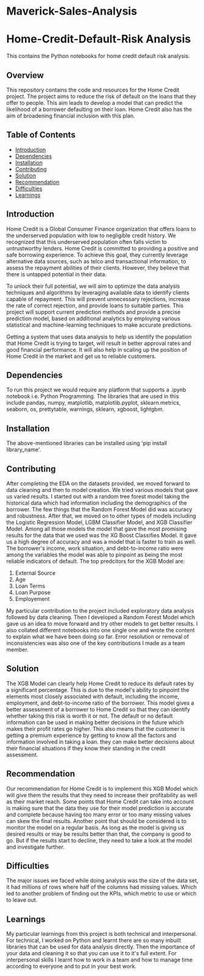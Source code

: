 # Maverick-Sales-Analysis
# Home-Credit-Default-Risk Analysis
This contains the Python notebooks for home credit default risk analysis.

## Overview

This repository contains the code and resources for the Home Credit project. The project aims to reduce the risk of default on the loans that they offer to people. This aim leads to develop a model that can predict the likelihood of a borrower defaulting on their loan. Home Credit also has the aim of broadening financial inclusion with this plan. 

## Table of Contents

- [Introduction](#introduction)
- [Dependencies](#dependencies)
- [Installation](#installation)
- [Contributing](#contributing)
- [Solution](#solution)
- [Recommendation](#recommendation)
- [Difficulties](#difficulties)
- [Learnings](#learnings)

## Introduction

Home Credit is a Global Consumer Finance organization that offers loans to the underserved population with low to negligible credit history. We recognized that this underserved population often falls victim to untrustworthy lenders. Home Credit is committed to providing a positive and safe borrowing experience. To achieve this goal, they currently leverage alternative data sources, such as telco and transactional information, to assess the repayment abilities of their clients. However, they believe that there is untapped potential in their data.

To unlock their full potential, we will aim to optimize the data analysis techniques and algorithms by leveraging available data to identify clients capable of repayment. This will prevent unnecessary rejections, increase the rate of correct rejection, and provide loans to suitable parties. This project will support current prediction methods and provide a precise prediction model, based on additional analytics by employing various statistical and machine-learning techniques to make accurate predictions.

Getting a system that uses data analysis to help us identify the population that Home Credit is trying to target, will result in better approval rates and good financial performance. It will also help in scaling up the position of Home Credit in the market and get us to reliable customers. 

## Dependencies

To run this project we would require any platform that supports a .ipynb notebook i.e. Python Programming. 
The libraries that are used in this include pandas, numpy, matplotlib, matplotlib.pyplot, sklearn.metrics, seaborn, os, prettytable, warnings, sklearn, xgboost, lightgbm. 

## Installation
The above-mentioned libraries can be installed using 'pip install library_name'. 

## Contributing

After completing the EDA on the datasets provided, we moved forward to data cleaning and then to model creation. 
We tried various models that gave us varied results. I started out with a random tree forest model taking the historical data which had information including the demographics of the borrower. The few things that the Random Forest Model did was accuracy and robustness. 
After that, we moved on to other types of models including the Logistic Regression Model, LGBM Classifier Model, and XGB Classifier Model. 
Among all those models the model that gave the most promising results for the data that we used was the XG Boost Classifies Model. It gave us a high degree of accuracy and was a model that is faster to train as well. The borrower's income, work situation, and debt-to-income ratio were among the variables the model was able to pinpoint as being the most reliable indicators of default. 
The top predcitors for the XGB Model are:
1. External Source
2. Age
3. Loan Terms
4. Loan Purpose
5. Employement

My particular contribution to the project included exploratory data analysis followed by data cleaning. Then I developed a Random Forest Model which gave us an idea to move forward and try other models to get better results. I also collated different notebooks into one single one and wrote the content to explain what we have been doing so far. Error resolution or removal of inconsistencies was also one of the key contributions I made as a team member. 

## Solution

The XGB Model can clearly help Home Credit to reduce its default rates by a significant percentage.  This is due to the model's ability to pinpoint the elements most closely associated with default, including the income, employment, and debt-to-income ratio of the borrower. 
This model gives a better assessment of a borrower to Home Credit so that they can identify whether taking this risk is worth it or not. The default or no default information can be used in making better decisions in the future which makes their profit rates go higher. 
This also means that the customer is getting a premium experience by getting to know all the factors and information involved in taking a loan. they can make better decisions about their financial situations if they know their standing in the credit assessment. 

## Recommendation

Our recommendation for Home Credit is to implement this XGB Model which will give them the results that they need to increase their profitability as well as their market reach. 
Some points that Home Credit can take into account is making sure that the data they use for their model prediction is accurate and complete because having too many error or too many missing values can skew the final results. 
Another point that should be considered is to monitor the model on a regular basis. As long as the model is giving us desired results or may be results better than that, the company is good to go. But if the results start to decline, they need to take a look at the model and investigate further. 

## Difficulties

The major issues we faced while doing analysis was the size of the data set, it had millions of rows where half of the columns had missing values. Which led to another problem of finding out the KPIs, which metric to use or which to leave out. 

## Learnings

My particular learnings from this project is both technical and interpersonal. 
For technical, I worked on Python and learnt there are so many inbuilt libraries that can be used for data analysis directly. 
Then the importance of your data and cleaning it so that you can use it to it's full extent. 
For interpersonal skills I learnt how to work in a team and how to manage time according to everyone and to put in your best work. 
